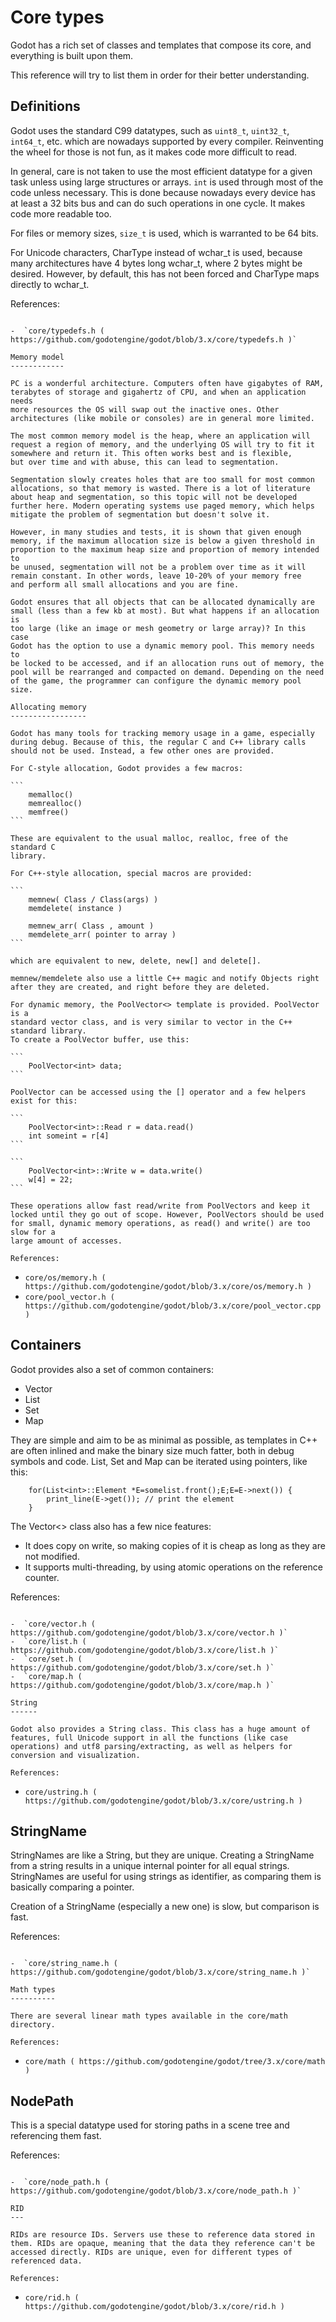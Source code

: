 

Core types
==========

Godot has a rich set of classes and templates that compose its core,
and everything is built upon them.

This reference will try to list them in order for their better
understanding.

Definitions
-----------

Godot uses the standard C99 datatypes, such as `uint8_t`,
`uint32_t`, `int64_t`, etc. which are nowadays supported by every
compiler. Reinventing the wheel for those is not fun, as it makes code
more difficult to read.

In general, care is not taken to use the most efficient datatype for a
given task unless using large structures or arrays. `int` is used
through most of the code unless necessary. This is done because nowadays
every device has at least a 32 bits bus and can do such operations in
one cycle. It makes code more readable too.

For files or memory sizes, `size_t` is used, which is warranted to be
64 bits.

For Unicode characters, CharType instead of wchar_t is used, because
many architectures have 4 bytes long wchar_t, where 2 bytes might be
desired. However, by default, this has not been forced and CharType maps
directly to wchar_t.

References:
~~~~~~~~~~~

-  `core/typedefs.h ( https://github.com/godotengine/godot/blob/3.x/core/typedefs.h )`

Memory model
------------

PC is a wonderful architecture. Computers often have gigabytes of RAM,
terabytes of storage and gigahertz of CPU, and when an application needs
more resources the OS will swap out the inactive ones. Other
architectures (like mobile or consoles) are in general more limited.

The most common memory model is the heap, where an application will
request a region of memory, and the underlying OS will try to fit it
somewhere and return it. This often works best and is flexible,
but over time and with abuse, this can lead to segmentation.

Segmentation slowly creates holes that are too small for most common
allocations, so that memory is wasted. There is a lot of literature
about heap and segmentation, so this topic will not be developed
further here. Modern operating systems use paged memory, which helps
mitigate the problem of segmentation but doesn't solve it.

However, in many studies and tests, it is shown that given enough
memory, if the maximum allocation size is below a given threshold in
proportion to the maximum heap size and proportion of memory intended to
be unused, segmentation will not be a problem over time as it will
remain constant. In other words, leave 10-20% of your memory free
and perform all small allocations and you are fine.

Godot ensures that all objects that can be allocated dynamically are
small (less than a few kb at most). But what happens if an allocation is
too large (like an image or mesh geometry or large array)? In this case
Godot has the option to use a dynamic memory pool. This memory needs to
be locked to be accessed, and if an allocation runs out of memory, the
pool will be rearranged and compacted on demand. Depending on the need
of the game, the programmer can configure the dynamic memory pool size.

Allocating memory
-----------------

Godot has many tools for tracking memory usage in a game, especially
during debug. Because of this, the regular C and C++ library calls
should not be used. Instead, a few other ones are provided.

For C-style allocation, Godot provides a few macros:

```
    memalloc()
    memrealloc()
    memfree()
```

These are equivalent to the usual malloc, realloc, free of the standard C
library.

For C++-style allocation, special macros are provided:

```
    memnew( Class / Class(args) )
    memdelete( instance )

    memnew_arr( Class , amount )
    memdelete_arr( pointer to array )
```

which are equivalent to new, delete, new[] and delete[].

memnew/memdelete also use a little C++ magic and notify Objects right
after they are created, and right before they are deleted.

For dynamic memory, the PoolVector<> template is provided. PoolVector is a
standard vector class, and is very similar to vector in the C++ standard library.
To create a PoolVector buffer, use this:

```
    PoolVector<int> data;
```

PoolVector can be accessed using the [] operator and a few helpers exist for this:

```
    PoolVector<int>::Read r = data.read()
    int someint = r[4]
```

```
    PoolVector<int>::Write w = data.write()
    w[4] = 22;
```

These operations allow fast read/write from PoolVectors and keep it
locked until they go out of scope. However, PoolVectors should be used
for small, dynamic memory operations, as read() and write() are too slow for a
large amount of accesses.

References:
~~~~~~~~~~~

-  `core/os/memory.h ( https://github.com/godotengine/godot/blob/3.x/core/os/memory.h )`
-  `core/pool_vector.h ( https://github.com/godotengine/godot/blob/3.x/core/pool_vector.cpp )`

Containers
----------

Godot provides also a set of common containers:

-  Vector
-  List
-  Set
-  Map

They are simple and aim to be as minimal as possible, as templates
in C++ are often inlined and make the binary size much fatter, both in
debug symbols and code. List, Set and Map can be iterated using
pointers, like this:

```
    for(List<int>::Element *E=somelist.front();E;E=E->next()) {
        print_line(E->get()); // print the element
    }
```

The Vector<> class also has a few nice features:

-  It does copy on write, so making copies of it is cheap as long as
   they are not modified.
-  It supports multi-threading, by using atomic operations on the
   reference counter.

References:
~~~~~~~~~~~

-  `core/vector.h ( https://github.com/godotengine/godot/blob/3.x/core/vector.h )`
-  `core/list.h ( https://github.com/godotengine/godot/blob/3.x/core/list.h )`
-  `core/set.h ( https://github.com/godotengine/godot/blob/3.x/core/set.h )`
-  `core/map.h ( https://github.com/godotengine/godot/blob/3.x/core/map.h )`

String
------

Godot also provides a String class. This class has a huge amount of
features, full Unicode support in all the functions (like case
operations) and utf8 parsing/extracting, as well as helpers for
conversion and visualization.

References:
~~~~~~~~~~~

-  `core/ustring.h ( https://github.com/godotengine/godot/blob/3.x/core/ustring.h )`

StringName
----------

StringNames are like a String, but they are unique. Creating a
StringName from a string results in a unique internal pointer for all
equal strings. StringNames are useful for using strings as
identifier, as comparing them is basically comparing a pointer.

Creation of a StringName (especially a new one) is slow, but comparison
is fast.

References:
~~~~~~~~~~~

-  `core/string_name.h ( https://github.com/godotengine/godot/blob/3.x/core/string_name.h )`

Math types
----------

There are several linear math types available in the core/math
directory.

References:
~~~~~~~~~~~

-  `core/math ( https://github.com/godotengine/godot/tree/3.x/core/math )`

NodePath
--------

This is a special datatype used for storing paths in a scene tree and
referencing them fast.

References:
~~~~~~~~~~~

-  `core/node_path.h ( https://github.com/godotengine/godot/blob/3.x/core/node_path.h )`

RID
---

RIDs are resource IDs. Servers use these to reference data stored in
them. RIDs are opaque, meaning that the data they reference can't be
accessed directly. RIDs are unique, even for different types of
referenced data.

References:
~~~~~~~~~~~

-  `core/rid.h ( https://github.com/godotengine/godot/blob/3.x/core/rid.h )`
